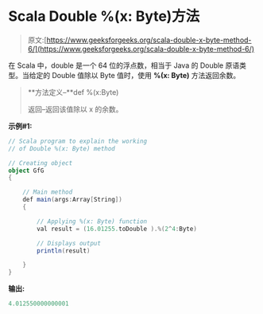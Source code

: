 # Scala Double %(x: Byte)方法

> 原文:[https://www.geeksforgeeks.org/scala-double-x-byte-method-6/](https://www.geeksforgeeks.org/scala-double-x-byte-method-6/)

在 Scala 中，double 是一个 64 位的浮点数，相当于 Java 的 Double 原语类型。当给定的 Double 值除以 Byte 值时，使用 **%(x: Byte)** 方法返回余数。

> **方法定义–**def %(x:Byte)
> 
> 返回–返回该值除以 x 的余数。

**示例#1:**

```scala
// Scala program to explain the working 
// of Double %(x: Byte) method

// Creating object
object GfG
{ 

    // Main method
    def main(args:Array[String])
    {

        // Applying %(x: Byte) function
        val result = (16.01255.toDouble ).%(2^4:Byte)

        // Displays output
        println(result)

    }
}
```

**输出:**

```scala
4.012550000000001

```